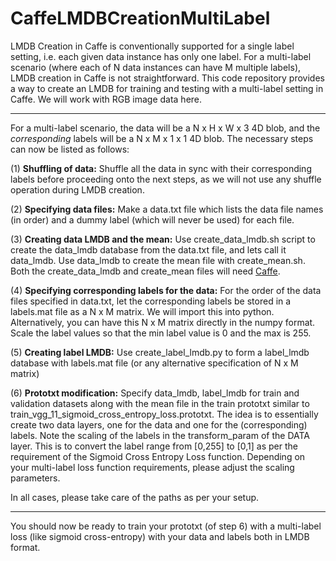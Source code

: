 # CaffeLMDBCreationMultiLabel
LMDB Creation in Caffe is conventionally supported for a single label setting, i.e. each given data instance has only  one label. For a multi-label scenario (where each of N data instances can have M multiple labels), LMDB creation in Caffe is not straightforward. This code repository provides a way to create an LMDB for training and testing with a multi-label setting in Caffe. We will work with RGB image data here. 

-------------------------------
For a multi-label scenario, the data will be a N x H x W x 3 4D blob, and the *corresponding* labels will be a N x M x 1 x 1 4D blob. The necessary steps can now be listed as follows: 

(1) **Shuffling of data:** Shuffle all the data in sync with their corresponding labels before proceeding onto the next steps, as we will not use any shuffle operation during LMDB creation.  

(2) **Specifying data files:** Make a data.txt file which lists the data file names (in order) and a dummy label (which will never be used) for each file. 

(3) **Creating data LMDB and the mean:** Use create_data_lmdb.sh script to create the data_lmdb database from the data.txt file, and lets call it data_lmdb. Use data_lmdb to create the mean file with create_mean.sh. Both the create_data_lmdb and create_mean files will need [Caffe](https://github.com/BVLC/caffe). 

(4) **Specifying corresponding labels for the data:** For the order of the data files specified in data.txt, let the corresponding labels be stored in a labels.mat file as a N x M matrix. We will import this into python. Alternatively, you can have this N x M matrix directly in the numpy format. Scale the label values so that the min label value is 0 and the max is 255. 

(5) **Creating label LMDB:** Use create_label_lmdb.py to form a label_lmdb database with labels.mat file (or any alternative specification of N x M matrix)

(6) **Prototxt modification:** Specify data_lmdb, label_lmdb for train and validation datasets along with the mean file in the train prototxt similar to train_vgg_11_sigmoid_cross_entropy_loss.prototxt. The idea is to essentially create two data layers, one for the data and one for the (corresponding) labels. Note the scaling of the labels in the transform_param of the DATA layer. This is to convert the label range from [0,255] to [0,1] as per the requirement of the Sigmoid Cross Entropy Loss function. Depending on your multi-label loss function requirements, please adjust the scaling parameters. 

In all cases, please take care of the paths as per your setup. 

-------------------------------
You should now be ready to train your prototxt (of step 6) with a multi-label loss (like sigmoid cross-entropy) with your data and labels both in LMDB format. 
